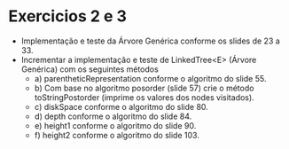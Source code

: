 # Exercicios 2 e 3

  * Implementação e teste da Árvore Genérica conforme os slides de 23 a 33.
  * Incrementar a implementação e teste de LinkedTree&lt;E&gt; (Árvore Genérica) com os
seguintes métodos
    * a) parentheticRepresentation conforme o algoritmo do slide 55.
    * b) Com base no algoritmo posorder (slide 57) crie o método toStringPostorder
    (imprime os valores dos nodes visitados).
    * c) diskSpace conforme o algoritmo do slide 80.
    * d) depth conforme o algoritmo do slide 84.
    * e) height1 conforme o algoritmo do slide 90.
    * f) height2 conforme o algoritmo do slide 103.
